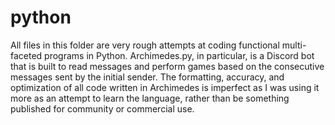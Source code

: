 # python

All files in this folder are very rough attempts at coding functional multi-faceted programs in Python.
Archimedes.py, in particular, is a Discord bot that is built to read messages and perform games based on the consecutive messages sent by the initial sender.
The formatting, accuracy, and optimization of all code written in Archimedes is imperfect as I was using it more as an attempt to learn the language, rather than
be something published for community or commercial use.
